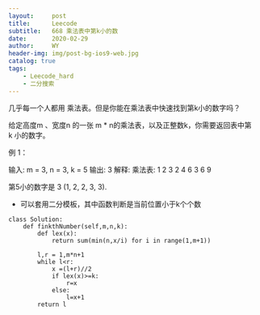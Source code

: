 ```yaml
---
layout:     post
title:      Leecode
subtitle:   668 乘法表中第k小的数
date:       2020-02-29
author:     WY
header-img: img/post-bg-ios9-web.jpg
catalog: true
tags:
    - Leecode_hard
    - 二分搜索
---
```



几乎每一个人都用 乘法表。但是你能在乘法表中快速找到第k小的数字吗？

给定高度m 、宽度n 的一张 m * n的乘法表，以及正整数k，你需要返回表中第k 小的数字。

例 1：

输入: m = 3, n = 3, k = 5
输出: 3
解释: 
乘法表:
1	2	3
2	4	6
3	6	9

第5小的数字是 3 (1, 2, 2, 3, 3).

- 可以套用二分模板，其中函数判断是当前位置小于k个个数

```
class Solution:
    def finkthNumber(self,m,n,k):
        def lex(x):
            return sum(min(n,x/i) for i in range(1,m+1))

        l,r = 1,m*n+1
        while l<r:
            x =(l+r)//2
            if lex(x)>=k:
                r=x
            else:
                l=x+1
        return l

```